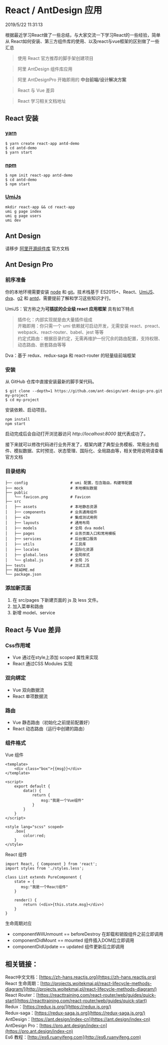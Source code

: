 # React / AntDesign 应用

2019/5/22 11:31:13 

根据最近学习React做了一些总结，与大家交流一下学习React的一些经验，简单从 React如何安装、第三方组件库的使用、以及react与vue框架的区别做了一些汇总

> 使用 React 官方推荐的脚手架创建项目

> 阿里 AntDesign 组件库应用

> 阿里 AntDesignPro 开箱即用的 **中台前端/设计解决方案**

> React 与 Vue 差异

> React 学习相关文档地址




## React 安装
### [yarn](https://yarnpkg.com/zh-Hans/)

    $ yarn create react-app antd-demo
	$ cd antd-demo
	$ yarn start

### [npm](https://www.npmjs.com/)
	$ npm init react-app antd-demo
	$ cd antd-demo
	$ npm start


### [UmiJs](https://umijs.org/)
	mkdir react-app && cd react-app
	umi g page index
	umi g page users
	umi dev


## Ant Design
请移步 [阿里开源组件库](https://ant.design/index-cn) 官方文档




## Ant Design Pro
### 前序准备
你的本地环境需要安装 [node](http://nodejs.org/) 和 [git](https://git-scm.com/)。技术栈基于 ES2015+、React、[UmiJS](https://umijs.org/)、[dva](https://github.com/dvajs/dva/blob/master/README_zh-CN.md)、[g2](https://antv.alipay.com/zh-cn/g2/3.x/index.html) 和 [antd](https://ant.design/docs/react/introduce-cn)，需要提前了解和学习这些知识才行。

UmiJS：官方称之为**可插拔的企业级 react 应用框架** 具有如下特点

> 插件化：内部实现就是由大量插件组成   
> 开箱即用：你只需一个 umi 依赖就可启动开发，无需安装 react、preact、webpack、react-router、babel、jest 等等  
> 约定式路由：根据目录约定，无需再维护一份冗余的路由配置，支持权限、动态路由、嵌套路由等等 

Dva：基于 redux、redux-saga 和 react-router 的轻量级前端框架

### 安装
从 GitHub 仓库中直接安装最新的脚手架代码。  
   
	$ git clone --depth=1 https://github.com/ant-design/ant-design-pro.git my-project
	$ cd my-project

安装依赖、启动项目。

	npm install
	npm start

启动完成后会自动打开浏览器访问 *http://localhost:8000* 就代表成功了。


接下来就可以修改代码进行业务开发了，框架内建了典型业务模板、常用业务组件、模拟数据、实时预览、状态管理、国际化、全局路由等，相关使用说明请查看官方文档

### 目录结构
	├── config                   # umi 配置，包含路由，构建等配置
	├── mock                     # 本地模拟数据
	├── public
	│   └── favicon.png          # Favicon
	├── src
	│   ├── assets               # 本地静态资源
	│   ├── components           # 业务通用组件
	│   ├── e2e                  # 集成测试用例
	│   ├── layouts              # 通用布局
	│   ├── models               # 全局 dva model
	│   ├── pages                # 业务页面入口和常用模板
	│   ├── services             # 后台接口服务
	│   ├── utils                # 工具库
	│   ├── locales              # 国际化资源
	│   ├── global.less          # 全局样式
	│   └── global.js            # 全局 JS
	├── tests                    # 测试工具
	├── README.md
	└── package.json


### 添加新页面
1. 在 src/pages 下新建页面的 js 及 less 文件。   
1. 加入菜单和路由  
1. 新增 model、service  




## React 与 Vue 差异
### Css作用域
- Vue 通过在style上添加 scoped 属性来实现  
- React 通过CSS Modules 实现

### 双向绑定
- Vue 双向数据流  
- React 单项数据流

### 路由
- Vue 静态路由（初始化之前提前配置好）
- React 动态路由（运行中创建的路由）

### 组件格式
Vue 组件

    <template>
		<div class="box">{{msg}}</div>
	</template>

	<script>
		export default {
  			data() {
    			return {
					msg:"我是一个Vue组件"
				}
			}
		}
	</script>	

	<style lang="scss" scoped>
		.box{
			color:red;
		}
	</style>

React 组件

	import React, { Component } from 'react';
	import styles from './styles.less';
	
	class List extends PureComponent {
		state = {
		   msg:"我是一个React组件"
		}

		render() {
			return (<div>{this.state.msg}</div>)
		}
	}

生命周期对应  

- componentWillUnmount == beforeDestroy 在卸载和销毁组件之前立即调用
- componentDidMount == mounted 组件插入DOM后立即调用
- componentDidUpdate == updated 组件更新后立即调用

## 相关链接：   
React中文文档：[https://zh-hans.reactjs.org](https://zh-hans.reactjs.org)   
React 生命周期：[http://projects.wojtekmaj.pl/react-lifecycle-methods-diagram/](http://projects.wojtekmaj.pl/react-lifecycle-methods-diagram/)  
React Router：[https://reacttraining.com/react-router/web/guides/quick-start](https://reacttraining.com/react-router/web/guides/quick-start)  
Redux：[https://redux.js.org/](https://redux.js.org/)  
Redux-saga：[https://redux-saga.js.org](https://redux-saga.js.org/)  
AntDesign：[https://ant.design/index-cn](https://ant.design/index-cn)   
AntDesign Pro：[https://pro.ant.design/index-cn](https://pro.ant.design/index-cn)  
Es6 教程：[http://es6.ruanyifeng.com](http://es6.ruanyifeng.com)
